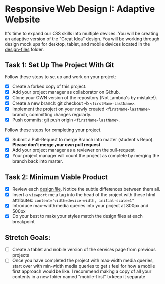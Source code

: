 # Responsive Web Design I: Adaptive Website

It's time to expand our CSS skills into multiple devices. You will be creating an adaptive version of the "Great Idea" design. You will be working through design mock ups for desktop, tablet, and mobile devices located in the [design-files](design-files) folder.

## Task 1: Set Up The Project With Git

Follow these steps to set up and work on your project:

- [x] Create a forked copy of this project.
- [x] Add your project manager as collaborator on Github.
- [x] Clone your OWN version of the repository (Not Lambda's by mistake!).
- [x] Create a new branch: git checkout -b `<firstName-lastName>`.
- [x] Implement the project on your newly created `<firstName-lastName>` branch, committing changes regularly.
- [x] Push commits: git push origin `<firstName-lastName>`.

Follow these steps for completing your project.

- [x] Submit a Pull-Request to merge <firstName-lastName> Branch into master (student's Repo). **Please don't merge your own pull request**
- [x] Add your project manager as a reviewer on the pull-request
- [x] Your project manager will count the project as complete by merging the branch back into master.

## Task 2: Minimum Viable Product

- [x] Review each [design file](design-files). Notice the subtle differences between them all.
- [x] Insert a `viewport` meta tag into the head of the project with these html attributes: `content="width=device-width, initial-scale=1"`
- [x] Introduce max-width media queries into your project at 800px and 500px
- [x] Do your best to make your styles match the design files at each breakpoint

## Stretch Goals:

- [ ] Create a tablet and mobile version of the services page from previous projects
- [ ] Once you have completed the project with max-width media queries, start over with min-width media queries to get a feel for how a mobile first approach would be like. I recommend making a copy of all your contents in a new folder named "mobile-first" to keep it separate
